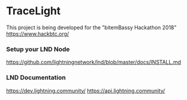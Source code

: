# TraceLight

This project is being developed for the "bitemBassy Hackathon 2018" https://www.hackbtc.org/

### Setup your LND Node
https://github.com/lightningnetwork/lnd/blob/master/docs/INSTALL.md

### LND Documentation
https://dev.lightning.community/
https://api.lightning.community/
